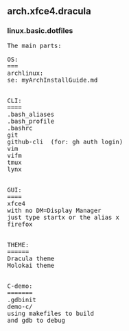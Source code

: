 ## arch.xfce4.dracula
### linux.basic.dotfiles

<pre>
The main parts:

OS:
===
archlinux:
se: myArchInstallGuide.md


CLI:
====
.bash_aliases
.bash_profile
.bashrc
git
github-cli  (for: gh auth login)
vim
vifm
tmux
lynx


GUI:
====
xfce4
with no DM=Display Manager
just type startx or the alias x
firefox


THEME:
======
Dracula theme
Molokai theme


C-demo:
=======
.gdbinit
demo-c/
using makefiles to build
and gdb to debug

</pre>

